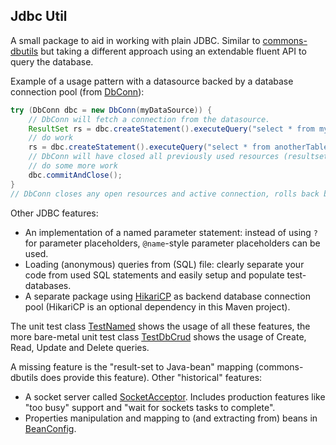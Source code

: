 Jdbc Util
--------

A small package to aid in working with plain JDBC. 
Similar to [commons-dbutils](http://commons.apache.org/proper/commons-dbutils/index.html)
but taking a different approach using an extendable fluent API to query the database.

Example of a usage pattern with a datasource backed by a database connection pool (from [DbConn](./src/main/java/nl/fw/util/jdbc/DbConn.java)):
```java
try (DbConn dbc = new DbConn(myDataSource)) {
	// DbConn will fetch a connection from the datasource.
	ResultSet rs = dbc.createStatement().executeQuery("select * from myTable").getResulSet();
	// do work 
	rs = dbc.createStatement().executeQuery("select * from anotherTable").getResulSet();
	// DbConn will have closed all previously used resources (resultset and statement)
	// do some more work
	dbc.commitAndClose();
}
// DbConn closes any open resources and active connection, rolls back before closing if needed.
```
Other JDBC features:
 * An implementation of a named parameter statement: instead of using `?` for parameter placeholders, `@name`-style parameter placeholders can be used.
 * Loading (anonymous) queries from (SQL) file: clearly separate your code from used SQL statements and easily setup and populate test-databases.   
 * A separate package using [HikariCP](https://github.com/brettwooldridge/HikariCP) as backend database connection pool (HikariCP is an optional dependency in this Maven project).

The unit test class [TestNamed](./src/test/java/nl/fw/util/jdbc/TestNamed.java) shows the usage of all these features, 
the more bare-metal unit test class [TestDbCrud](./src/test/java/nl/fw/util/jdbc/TestDbCrud.java) shows the usage of Create, Read, Update and Delete queries.

A missing feature is the "result-set to Java-bean" mapping (commons-dbutils does provide this feature).
Other "historical" features:
 * A socket server called [SocketAcceptor](./src/test/java/nl/fw/util/socket/SocketAcceptor.java). Includes production features like "too busy" support and "wait for sockets tasks to complete". 
 * Properties manipulation and mapping to (and extracting from) beans in [BeanConfig](./src/test/java/nl/fw/util/BeanConfig.java). 
